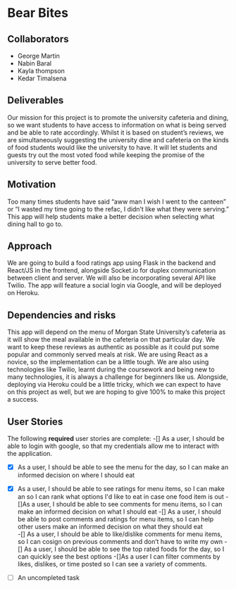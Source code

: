 # Bear Bites

## Collaborators
* George Martin
* Nabin Baral
* Kayla thompson
* Kedar Timalsena

## Deliverables
Our mission for this project is to promote the university cafeteria and dining, so we want students to have access to information on what is being served and be able to rate accordingly. Whilst  it is based on student’s reviews, we are simultaneously suggesting the university dine and cafeteria on the kinds of food students would like the university to have. It will let students and guests try out the most voted food while keeping the promise of the university to serve better food.

## Motivation
Too many times students have said “aww man I wish I went to the canteen” or “I wasted my time going to the refac, I didn’t like what they were serving.” This app will help students make a better decision when selecting what dining hall to go to. 

## Approach
We are going to  build a food ratings app using Flask in the backend and React/JS in the frontend, alongside Socket.io for duplex communication between client and server. We will also be incorporating several API like Twilio. The app will feature a social login via Google, and will be deployed on Heroku. 

## Dependencies and risks
This app will depend on the menu of Morgan State University’s cafeteria as it will show the meal available in the cafeteria on that particular day. We want to keep these reviews as authentic as possible as it could put some  popular and commonly served meals at risk. We are using React as a novice, so the implementation can be a little tough. We are also using technologies like Twilio, learnt during the coursework and being new to many technologies, it is always a challenge for beginners like us. Alongside, deploying via Heroku could be a little tricky, which we can expect to have on this project as well,  but we are hoping to give 100% to make this project a success. 

## User Stories
The following **required** user stories are complete:
-[] As a user, I should be able to login with google, so that my credentials allow me to interact with the application.
-[x] As a user, I should be able to see the menu for the day, so I can make an informed decision on where I should eat 
-[x] As a user, I should be able to see ratings for menu items, so I can make an so I can rank what options I'd like to eat in case one food item is out
-[]As a user, I should be able to see comments for menu items, so I can make an informed decision on what I should eat 
-[] As a user,  I should be able to post comments and ratings for menu items, so I can help other users make an informed decision on what they should eat  
-[] As a user, I should be able to like/dislike comments for menu items, so I can cosign on previous comments and don’t have to write my own 
-[] As a user, I should be able to see the top rated foods for the day, so I can quickly see the best options 
-[]As a user I can filter comments by likes, dislikes, or time posted so I can see a variety of comments.

- [ ] An uncompleted task




